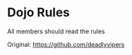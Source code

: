 Dojo Rules
==========

All members should read the rules

Original:
https://github.com/deadlyvipers

